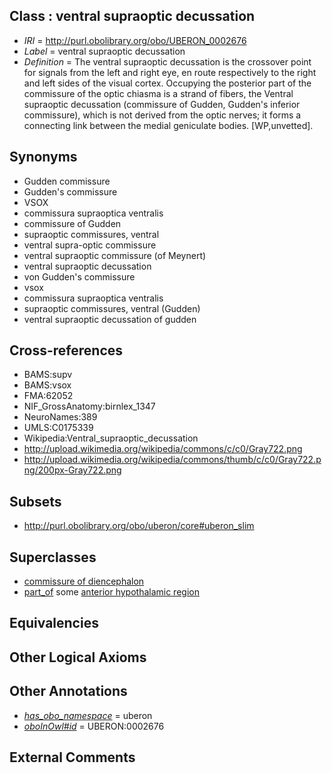 
## Class : ventral supraoptic decussation

 * *IRI* = http://purl.obolibrary.org/obo/UBERON_0002676
 * *Label* = ventral supraoptic decussation
 * *Definition* = The ventral supraoptic decussation is the crossover point for signals from the left and right eye, en route respectively to the right and left sides of the visual cortex. Occupying the posterior part of the commissure of the optic chiasma is a strand of fibers, the Ventral supraoptic decussation (commissure of Gudden, Gudden's inferior commissure), which is not derived from the optic nerves; it forms a connecting link between the medial geniculate bodies. [WP,unvetted].

## Synonyms

 * Gudden commissure
 * Gudden's commissure
 * VSOX
 * commissura supraoptica ventralis
 * commissure of Gudden
 * supraoptic commissures, ventral
 * ventral supra-optic commissure
 * ventral supraoptic commissure (of Meynert)
 * ventral supraoptic decussation
 * von Gudden's commissure
 * vsox
 * commissura supraoptica ventralis
 * supraoptic commissures, ventral (Gudden)
 * ventral supraoptic decussation of gudden

## Cross-references

 * BAMS:supv
 * BAMS:vsox
 * FMA:62052
 * NIF_GrossAnatomy:birnlex_1347
 * NeuroNames:389
 * UMLS:C0175339
 * Wikipedia:Ventral_supraoptic_decussation
 * http://upload.wikimedia.org/wikipedia/commons/c/c0/Gray722.png
 * http://upload.wikimedia.org/wikipedia/commons/thumb/c/c0/Gray722.png/200px-Gray722.png

## Subsets

 * http://purl.obolibrary.org/obo/uberon/core#uberon_slim

## Superclasses

 * [commissure of diencephalon](../../UBERON/90/UBERON_0011590.md)
 * [part_of](../../BFO/50/BFO_0000050.md) some [anterior hypothalamic region](../../UBERON/50/UBERON_0002550.md)

## Equivalencies


## Other Logical Axioms


## Other Annotations

 * *[has_obo_namespace](../../ce/oboInOwl#hasOBONamespace.md)* = uberon
 * *[oboInOwl#id](../../id/oboInOwl#id.md)* = UBERON:0002676

## External Comments

